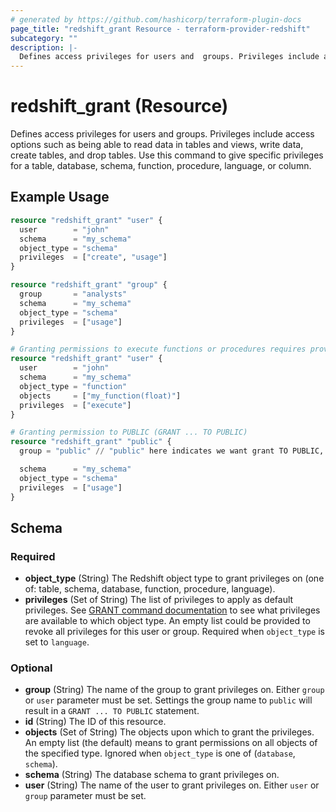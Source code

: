 ```yaml
---
# generated by https://github.com/hashicorp/terraform-plugin-docs
page_title: "redshift_grant Resource - terraform-provider-redshift"
subcategory: ""
description: |-
  Defines access privileges for users and  groups. Privileges include access options such as being able to read data in tables and views, write data, create tables, and drop tables. Use this command to give specific privileges for a table, database, schema, function, procedure, language, or column.
---
```


# redshift_grant (Resource)

Defines access privileges for users and  groups. Privileges include access options such as being able to read data in tables and views, write data, create tables, and drop tables. Use this command to give specific privileges for a table, database, schema, function, procedure, language, or column.

## Example Usage

```terraform
resource "redshift_grant" "user" {
  user        = "john"
  schema      = "my_schema"
  object_type = "schema"
  privileges  = ["create", "usage"]
}

resource "redshift_grant" "group" {
  group       = "analysts"
  schema      = "my_schema"
  object_type = "schema"
  privileges  = ["usage"]
}

# Granting permissions to execute functions or procedures requires providing their arguments' types
resource "redshift_grant" "user" {
  user        = "john"
  schema      = "my_schema"
  object_type = "function"
  objects     = ["my_function(float)"]
  privileges  = ["execute"]
}

# Granting permission to PUBLIC (GRANT ... TO PUBLIC)
resource "redshift_grant" "public" {
  group = "public" // "public" here indicates we want grant TO PUBLIC, not "public" group.

  schema      = "my_schema"
  object_type = "schema"
  privileges  = ["usage"]
}
```

<!-- schema generated by tfplugindocs -->
## Schema

### Required

- **object_type** (String) The Redshift object type to grant privileges on (one of: table, schema, database, function, procedure, language).
- **privileges** (Set of String) The list of privileges to apply as default privileges. See [GRANT command documentation](https://docs.aws.amazon.com/redshift/latest/dg/r_GRANT.html) to see what privileges are available to which object type. An empty list could be provided to revoke all privileges for this user or group. Required when `object_type` is set to `language`.

### Optional

- **group** (String) The name of the group to grant privileges on. Either `group` or `user` parameter must be set. Settings the group name to `public` will result in a `GRANT ... TO PUBLIC` statement.
- **id** (String) The ID of this resource.
- **objects** (Set of String) The objects upon which to grant the privileges. An empty list (the default) means to grant permissions on all objects of the specified type. Ignored when `object_type` is one of (`database`, `schema`).
- **schema** (String) The database schema to grant privileges on.
- **user** (String) The name of the user to grant privileges on. Either `user` or `group` parameter must be set.


